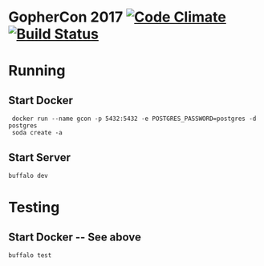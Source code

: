 # GopherCon 2017 [![Code Climate](https://codeclimate.com/github/gopheracademy/gcon/badges/gpa.svg)](https://codeclimate.com/github/gopheracademy/gcon) [![Build Status](https://travis-ci.org/gopheracademy/gcon.svg?branch=master)](https://travis-ci.org/gopheracademy/gcon)

# Running

## Start Docker

	 docker run --name gcon -p 5432:5432 -e POSTGRES_PASSWORD=postgres -d postgres
	 soda create -a

## Start Server

	buffalo dev

# Testing

## Start Docker -- See above

	buffalo test
